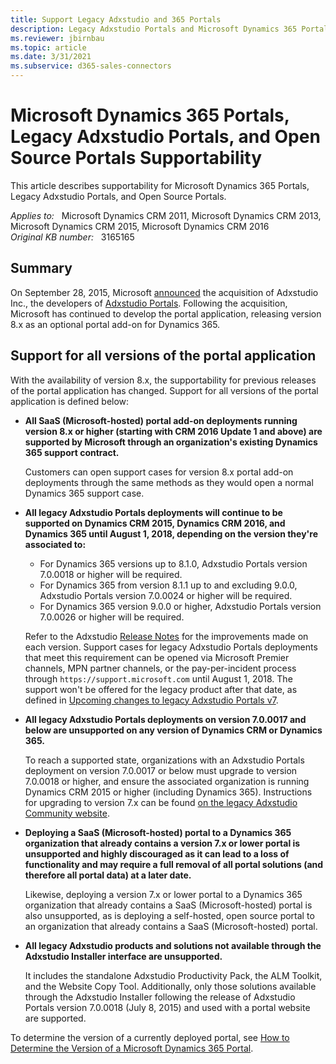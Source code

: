 ```yaml
---
title: Support Legacy Adxstudio and 365 Portals
description: Legacy Adxstudio Portals and Microsoft Dynamics 365 Portals Supportability.
ms.reviewer: jbirnbau
ms.topic: article
ms.date: 3/31/2021
ms.subservice: d365-sales-connectors
---
```

# Microsoft Dynamics 365 Portals, Legacy Adxstudio Portals, and Open Source Portals Supportability

This article describes supportability for Microsoft Dynamics 365 Portals, Legacy Adxstudio Portals, and Open Source Portals.

_Applies to:_ &nbsp; Microsoft Dynamics CRM 2011, Microsoft Dynamics CRM 2013, Microsoft Dynamics CRM 2015, Microsoft Dynamics CRM 2016  
_Original KB number:_ &nbsp; 3165165

## Summary

On September 28, 2015, Microsoft [announced](https://blogs.microsoft.com/blog/2015/09/28/microsoft-acquires-adxstudio-inc-web-portal-and-application-lifecycle-management-solutions-provider/) the acquisition of Adxstudio Inc., the developers of [Adxstudio Portals](/lifecycle/announcements/legacy-adxstudio-portals-v7-end-of-support). Following the acquisition, Microsoft has continued to develop the portal application, releasing version 8.x as an optional portal add-on for Dynamics 365.

## Support for all versions of the portal application

With the availability of version 8.x, the supportability for previous releases of the portal application has changed. Support for all versions of the portal application is defined below:

- **All SaaS (Microsoft-hosted) portal add-on deployments running version 8.x or higher (starting with CRM 2016 Update 1 and above) are supported by Microsoft through an organization's existing Dynamics 365 support contract.**

  Customers can open support cases for version 8.x portal add-on deployments through the same methods as they would open a normal Dynamics 365 support case.

- **All legacy Adxstudio Portals deployments will continue to be supported on Dynamics CRM 2015, Dynamics CRM 2016, and Dynamics 365 until August 1, 2018, depending on the version they're associated to:**

  - For Dynamics 365 versions up to 8.1.0, Adxstudio Portals version 7.0.0018 or higher will be required.
  - For Dynamics 365 from version 8.1.1 up to and excluding 9.0.0, Adxstudio Portals version 7.0.0024 or higher will be required.
  - For Dynamics 365 version 9.0.0 or higher, Adxstudio Portals version 7.0.0026 or higher will be required.

  Refer to the Adxstudio [Release Notes](/lifecycle/announcements/legacy-adxstudio-portals-v7-end-of-support) for the improvements made on each version. Support cases for legacy Adxstudio Portals deployments that meet this requirement can be opened via Microsoft Premier channels, MPN partner channels, or the pay-per-incident process through `https://support.microsoft.com` until August 1, 2018. The support won't be offered for the legacy product after that date, as defined in [Upcoming changes to legacy Adxstudio Portals v7](https://cloudblogs.microsoft.com/dynamics365/it/2017/09/14/changes-coming-for-legacy-adxstudio-portals-v7).

- **All legacy Adxstudio Portals deployments on version 7.0.0017 and below are unsupported on any version of Dynamics CRM or Dynamics 365.**
  
  To reach a supported state, organizations with an Adxstudio Portals deployment on version 7.0.0017 or below must upgrade to version 7.0.0018 or higher, and ensure the associated organization is running Dynamics CRM 2015 or higher (including Dynamics 365). Instructions for upgrading to version 7.x can be found [on the legacy Adxstudio Community website](/lifecycle/announcements/legacy-adxstudio-portals-v7-end-of-support).

- **Deploying a SaaS (Microsoft-hosted) portal to a Dynamics 365 organization that already contains a version 7.x or lower portal is unsupported and highly discouraged as it can lead to a loss of functionality and may require a full removal of all portal solutions (and therefore all portal data) at a later date.**
  
  Likewise, deploying a version 7.x or lower portal to a Dynamics 365 organization that already contains a SaaS (Microsoft-hosted) portal is also unsupported, as is deploying a self-hosted, open source portal to an organization that already contains a SaaS (Microsoft-hosted) portal.

- **All legacy Adxstudio products and solutions not available through the Adxstudio Installer interface are unsupported.**

  It includes the standalone Adxstudio Productivity Pack, the ALM Toolkit, and the Website Copy Tool. Additionally, only those solutions available through the Adxstudio Installer following the release of Adxstudio Portals version 7.0.0018 (July 8, 2015) and used with a portal website are supported.

To determine the version of a currently deployed portal, see [How to Determine the Version of a Microsoft Dynamics 365 Portal](https://support.microsoft.com/help/3166126).
